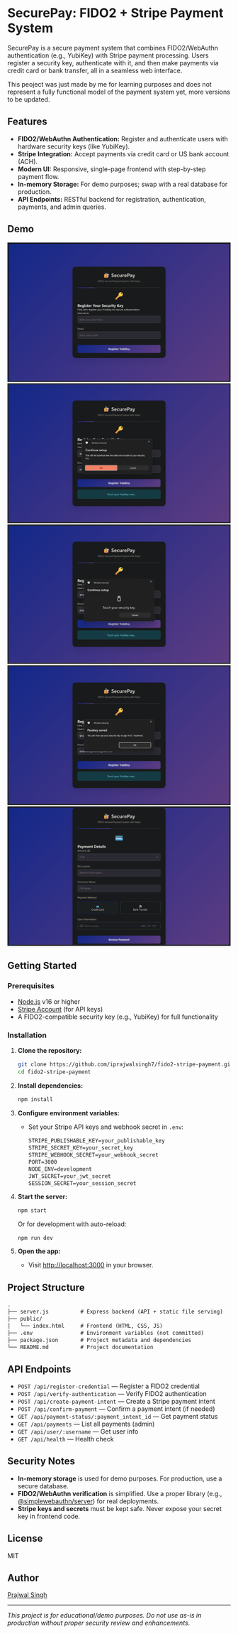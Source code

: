 # SecurePay: FIDO2 + Stripe Payment System

SecurePay is a secure payment system that combines FIDO2/WebAuthn authentication (e.g., YubiKey) with Stripe payment processing. Users register a security key, authenticate with it, and then make payments via credit card or bank transfer, all in a seamless web interface.

This peoject was just made by me for learning purposes and does not represent a fully functional model of the payment system yet, more versions to be updated.

## Features

- **FIDO2/WebAuthn Authentication:** Register and authenticate users with hardware security keys (like YubiKey).
- **Stripe Integration:** Accept payments via credit card or US bank account (ACH).
- **Modern UI:** Responsive, single-page frontend with step-by-step payment flow.
- **In-memory Storage:** For demo purposes; swap with a real database for production.
- **API Endpoints:** RESTful backend for registration, authentication, payments, and admin queries.

## Demo


![ss 1](images/image.png)
![ss 2](<images/Screenshot 2025-06-09 182029.png>) 
![ss 3](<images/Screenshot 2025-06-09 182044.png>) 
![ss 4](<images/Screenshot 2025-06-09 182109.png>)
![ss 5](<images/Screenshot 2025-06-09 182124.png>) 

## Getting Started

### Prerequisites

- [Node.js](https://nodejs.org/) v16 or higher
- [Stripe Account](https://dashboard.stripe.com/register) (for API keys)
- A FIDO2-compatible security key (e.g., YubiKey) for full functionality

### Installation

1. **Clone the repository:**
   ```sh
   git clone https://github.com/iprajwalsingh7/fido2-stripe-payment.git
   cd fido2-stripe-payment
   ```

2. **Install dependencies:**
   ```sh
   npm install
   ```

3. **Configure environment variables:**
   - Set your Stripe API keys and webhook secret in `.env`:
     ```
     STRIPE_PUBLISHABLE_KEY=your_publishable_key
     STRIPE_SECRET_KEY=your_secret_key
     STRIPE_WEBHOOK_SECRET=your_webhook_secret
     PORT=3000
     NODE_ENV=development
     JWT_SECRET=your_jwt_secret
     SESSION_SECRET=your_session_secret
     ```

4. **Start the server:**
   ```sh
   npm start
   ```
   Or for development with auto-reload:
   ```sh
   npm run dev
   ```

5. **Open the app:**
   - Visit [http://localhost:3000](http://localhost:3000) in your browser.

## Project Structure

```
.
├── server.js          # Express backend (API + static file serving)
├── public/
│   └── index.html     # Frontend (HTML, CSS, JS)
├── .env               # Environment variables (not committed)
├── package.json       # Project metadata and dependencies
└── README.md          # Project documentation
```

## API Endpoints

- `POST /api/register-credential` — Register a FIDO2 credential
- `POST /api/verify-authentication` — Verify FIDO2 authentication
- `POST /api/create-payment-intent` — Create a Stripe payment intent
- `POST /api/confirm-payment` — Confirm a payment intent (if needed)
- `GET /api/payment-status/:payment_intent_id` — Get payment status
- `GET /api/payments` — List all payments (admin)
- `GET /api/user/:username` — Get user info
- `GET /api/health` — Health check

## Security Notes

- **In-memory storage** is used for demo purposes. For production, use a secure database.
- **FIDO2/WebAuthn verification** is simplified. Use a proper library (e.g., [@simplewebauthn/server](https://github.com/MasterKale/SimpleWebAuthn)) for real deployments.
- **Stripe keys and secrets** must be kept safe. Never expose your secret key in frontend code.

## License

MIT

## Author

[Prajwal Singh](https://github.com/iprajwalsingh7)

---

*This project is for educational/demo purposes. Do not use as-is in production without proper security review and enhancements.*